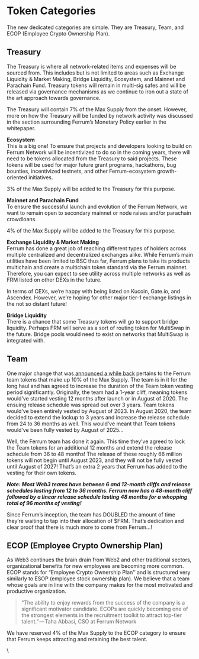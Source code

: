 # Token Categories

The new dedicated categories are simple. They are Treasury, Team, and ECOP (Employee Crypto Ownership Plan).

## **Treasury**

The Treasury is where all network-related items and expenses will be sourced from. This includes but is not limited to areas such as Exchange Liquidity & Market Making, Bridge Liquidity, Ecosystem, and Mainnet and Parachain Fund. Treasury tokens will remain in multi-sig safes and will be released via governance mechanisms as we continue to iron out a state of the art approach towards governance.

The Treasury will contain 7% of the Max Supply from the onset. However, more on how the Treasury will be funded by network activity was discussed in the section surrounding Ferrum’s Monetary Policy earlier in the whitepaper.

**Ecosystem**\
This is a big one! To ensure that projects and developers looking to build on Ferrum Network will be incentivized to do so in the coming years, there will need to be tokens allocated from the Treasury to said projects. These tokens will be used for major future grant programs, hackathons, bug bounties, incentivized testnets, and other Ferrum-ecosystem growth-oriented initiatives.

3% of the Max Supply will be added to the Treasury for this purpose.

**Mainnet and Parachain Fund**\
To ensure the successful launch and evolution of the Ferrum Network, we want to remain open to secondary mainnet or node raises and/or parachain crowdloans.

4% of the Max Supply will be added to the Treasury for this purpose.

**Exchange Liquidity & Market Making**\
Ferrum has done a great job of reaching different types of holders across multiple centralized and decentralized exchanges alike. While Ferrum’s main utilities have been limited to BSC thus far, Ferrum plans to take its products multichain and create a multichain token standard via the Ferrum mainnet. Therefore, you can expect to see utility across multiple networks as well as FRM listed on other DEXs in the future.

In terms of CEXs, we’re happy with being listed on Kucoin, Gate.io, and Ascendex. However, we’re hoping for other major tier-1 exchange listings in the not so distant future!

**Bridge Liquidity**\
There is a chance that some Treasury tokens will go to support bridge liquidity. Perhaps FRM will serve as a sort of routing token for MultiSwap in the future. Bridge pools would need to exist on networks that MultiSwap is integrated with.

## **Team**

One major change that was[ announced a while back](https://medium.com/coinmonks/ferrum-team-extends-team-token-vesting-by-two-more-years-89ec38361b85?source=your\_stories\_page-------------------------------------) pertains to the Ferrum team tokens that make up 10% of the Max Supply. The team is in it for the long haul and has agreed to increase the duration of the Team token vesting period significantly. Originally, the team had a 1-year cliff, meaning tokens would’ve started vesting 12 months after launch or in August of 2020. The ensuing release schedule was spread out over 3 years. Team tokens would’ve been entirely vested by August of 2023. In August 2020, the team decided to extend the lockup to 3 years and increase the release schedule from 24 to 36 months as well. This would’ve meant that Team tokens would’ve been fully vested by August of 2025…

Well, the Ferrum team has done it again. This time they’ve agreed to lock the Team tokens for an additional 12 months and extend the release schedule from 36 to 48 months! The release of these roughly 66 million tokens will not begin until August 2023, and they will not be fully vested until August of 2027! That’s an extra 2 years that Ferrum has added to the vesting for their own tokens.

_**Note: Most Web3 teams have between 6 and 12-month cliffs and release schedules lasting from 12 to 36 months. Ferrum now has a 48-month cliff followed by a linear release schedule lasting 48 months for a whopping total of 96 months of vesting!**_

Since Ferrum’s inception, the team has DOUBLED the amount of time they’re waiting to tap into their allocation of $FRM. That’s dedication and clear proof that there is much more to come from Ferrum…!

## **ECOP (Employee Crypto Ownership Plan)**

As Web3 continues the brain drain from Web2 and other traditional sectors, organizational benefits for new employees are becoming more common. ECOP stands for “Employee Crypto Ownership Plan’’ and is structured very similarly to ESOP (employee stock ownership plan). We believe that a team whose goals are in line with the company makes for the most motivated and productive organization.

> “The ability to enjoy rewards from the success of the company is a significant motivator candidate. ECOPs are quickly becoming one of the strongest elements in the recruitment toolkit to attract top-tier talent.” — Taha Abbasi, CSO at Ferrum Network

We have reserved 4% of the Max Supply to the ECOP category to ensure that Ferrum keeps attracting and retaining the best talent.

\
